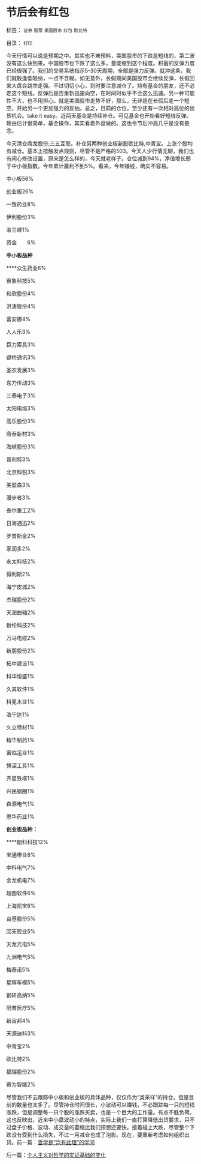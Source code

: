 # 节后会有红包

标签： `证券` `股票` `美国股市` `红包` `欧比特` 

目录： `打印`

今天行情可以说是预期之中。其实也不难预料，美国股市的下跌是短线的，第二波没有这么快到来。中国股市也下跌了这么多，量能缩到这个程度。积蓄的反弹力度已经很强了。我们的交易系统指示5-30天周期，全部是强力反弹。就冲这条，我们就敢逢低吸纳，一点不含糊。如无意外，长假期间美国股市会继续反弹，长假回来大盘会跳空走强。不过切切小心，到时要注意减仓了。持有基金的朋友，还不必走这个短线。反弹后是否重新迅速向空，在时间时似乎不会这么迅速。另一种可能性不大，也不用担心。就是美国股市走势不好，那么，无非是在长假后走一个短空，开始另一个更加强力的反抽。总之，目前的仓位，至少还有一次相对高位的出货机会。take
it
easy。近两天基金是持续补仓。可见基金也开始看好短线反弹。理由估计很简单，基金操作，其实看着外盘做的。这也令节后冲高几乎是没有悬念。

今天清仓鼎龙股份;三五互联。补仓另两种创业板新股欧比特,中青宝。上涨个股均有减仓。基本上按触发点规则，尽管不是严格的503。今天人少行情无聊，我们也有闲心修改设置，原来是怎么样的，今天就老样子。仓位减到94%，净值增长弱于中小板指数。今年累计赢利不到5%。看来，今年赚钱，确实不容易。

中小板56%

创业板26%

一致药业8%

伊利股份3%

渝三峡1%

资金　　6%



**中小板品种**

****众生药业6%

赛象科技5%

和欣股份4%

洪涛股份4%

富安娜4%

人人乐3%

巨力索具3%

键桥通讯3%

圣农发展3%

东力传动3%

三泰电子3%

太阳电缆3%

高乐股份3%

鼎泰新材3%

海峡股份3%

普利特3%

北京科锐3%

美盈森3%

漫步者3%

泰尔重工2%

日海通迅2%

罗普斯金2%

家润多2%

永太科技2%

得利斯2%

海宁皮城2%

杰瑞股份2%

天润曲轴2%

新纶科技2%

万马电缆2%

新朋股份2%

拓中建设1%

科华恒盛1%

久其软件1%

科冕木业1%

浩宁达1%

久立特材1%

精华制药1%

富临运业1%

博深工具1%

齐星铁塔1%

兴民钢圈1%

森源电气1%

恩华药业1%

**创业板品种：**

****朗科科技12%

宝通带业8%

中科电气7%

金龙机电7%

超图软件6%

上海凯宝6%

台基股份5%

回天胶业5%

天龙光电5%

九洲电气5%

梅泰诺5%

星辉车模5%

钢研高纳5%

阳普医疗5%

新宙邦4%

天源迪科3%

中青宝2%

欧比特2%

福瑞股份2%

赛为智能2%



尽管我们不去跟踪中小板和创业板的具体品种，仅仅作为“类采样”的持仓。但是目前的数量也太多了。尽管持仓时间很长，小波动可以赚钱，不必跟踪每一只的短线涨跌，但是调整每一只个股的涨跌买卖，也是一个巨大的工作量。有点不胜负荷。这也反映出，近来中小盘波动小的特点，实际上我们一直打算降低出货要求，只不过盘子价格、波动、成交量的萎缩比我们预想还要快。接着碰上大跌，尽管整个下跌没有受到什么损失，不过一月减仓也成了泡影。现在，要重新考虑如何组织出货。前一篇：[哲学是“岂有此理”的学问](../../../2010/2/12/哲学是“岂有此理”的学问.md)

后一篇：[个人主义对哲学的实证基础的变化](../../../2010/2/12/个人主义对哲学的实证基础的变化.md)